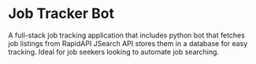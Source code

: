 # Job Tracker Bot

A  full-stack job tracking application that includes python bot that fetches job listings from RapidAPI JSearch API stores them in a database for easy tracking. Ideal for job seekers looking to automate job searching.


